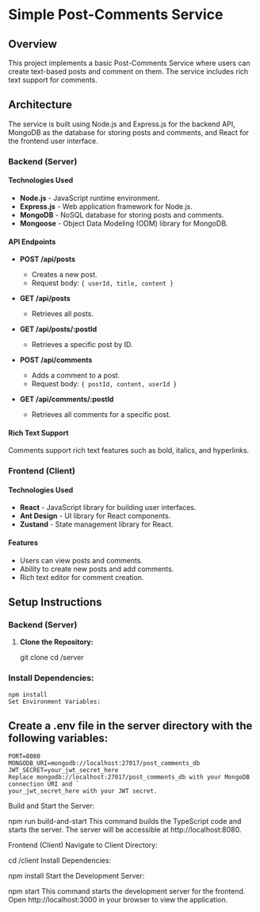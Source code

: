 # Simple Post-Comments Service

## Overview

This project implements a basic Post-Comments Service where users can create text-based posts and comment on them. The service includes rich text support for comments.

## Architecture

The service is built using Node.js and Express.js for the backend API, MongoDB as the database for storing posts and comments, and React for the frontend user interface.

### Backend (Server)

#### Technologies Used

- **Node.js** - JavaScript runtime environment.
- **Express.js** - Web application framework for Node.js.
- **MongoDB** - NoSQL database for storing posts and comments.
- **Mongoose** - Object Data Modeling (ODM) library for MongoDB.

#### API Endpoints

- **POST /api/posts**
  - Creates a new post.
  - Request body: `{ userId, title, content }`

- **GET /api/posts**
  - Retrieves all posts.

- **GET /api/posts/:postId**
  - Retrieves a specific post by ID.

- **POST /api/comments**
  - Adds a comment to a post.
  - Request body: `{ postId, content, userId }`

- **GET /api/comments/:postId**
  - Retrieves all comments for a specific post.

#### Rich Text Support

Comments support rich text features such as bold, italics, and hyperlinks.

### Frontend (Client)

#### Technologies Used

- **React** - JavaScript library for building user interfaces.
- **Ant Design** - UI library for React components.
- **Zustand** - State management library for React.

#### Features

- Users can view posts and comments.
- Ability to create new posts and add comments.
- Rich text editor for comment creation.

## Setup Instructions

### Backend (Server)

1. **Clone the Repository:**
  
   git clone <repository-url>
   cd <repository-folder>/server


### Install Dependencies:

   
    npm install
    Set Environment Variables:

## Create a .env file in the server directory with the following variables:
    PORT=8080
    MONGODB_URI=mongodb://localhost:27017/post_comments_db
    JWT_SECRET=your_jwt_secret_here
    Replace mongodb://localhost:27017/post_comments_db with your MongoDB connection URI and `           
    your_jwt_secret_here with your JWT secret.

Build and Start the Server:


npm run build-and-start
This command builds the TypeScript code and starts the server. The server will be accessible at http://localhost:8080.

Frontend (Client)
Navigate to Client Directory:


cd <repository-folder>/client
Install Dependencies:


npm install
Start the Development Server:


npm start
This command starts the development server for the frontend. Open http://localhost:3000 in your browser to view the application.
